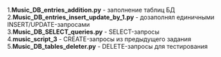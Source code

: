 1.**Music_DB_entries_addition.py** - заполнение таблиц БД   
2.**Music_DB_entries_insert_update_by_1.py** - дозаполнял единичными INSERT/UPDATE-запросами   
3.**Music_DB_SELECT_queries.py** - SELECT-запросы   
4.**music_script_3** - CREATE-запросы из предыдущего задания     
5.**Music_DB_tables_deleter.py** - DELETE-запросы для тестирования    
